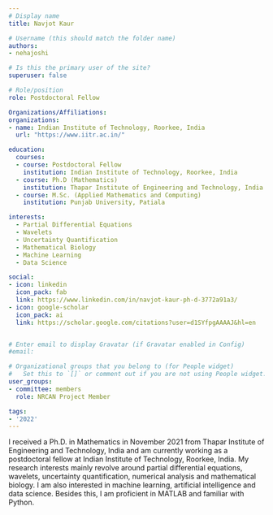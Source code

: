 ```yaml
---
# Display name
title: Navjot Kaur

# Username (this should match the folder name)
authors:
- nehajoshi

# Is this the primary user of the site?
superuser: false

# Role/position
role: Postdoctoral Fellow

Organizations/Affiliations:
organizations:
- name: Indian Institute of Technology, Roorkee, India
  url: "https://www.iitr.ac.in/"

education:
  courses:
  - course: Postdoctoral Fellow
    institution: Indian Institute of Technology, Roorkee, India
  - course: Ph.D (Mathematics)
    institution: Thapar Institute of Engineering and Technology, India
  - course: M.Sc. (Applied Mathematics and Computing)
    institution: Punjab University, Patiala

interests:
  - Partial Differential Equations
  - Wavelets
  - Uncertainty Quantification
  - Mathematical Biology
  - Machine Learning
  - Data Science

social:
- icon: linkedin
  icon_pack: fab
  link: https://www.linkedin.com/in/navjot-kaur-ph-d-3772a91a3/
- icon: google-scholar
  icon_pack: ai
  link: https://scholar.google.com/citations?user=d1SYfpgAAAAJ&hl=en


# Enter email to display Gravatar (if Gravatar enabled in Config)
#email:

# Organizational groups that you belong to (for People widget)
#   Set this to `[]` or comment out if you are not using People widget.
user_groups:
- committee: members
  role: NRCAN Project Member

tags:
- '2022'
---
```

I received a Ph.D. in Mathematics in November 2021 from Thapar Institute of
Engineering and Technology, India and am currently working as a postdoctoral
fellow at Indian Institute of Technology, Roorkee, India. My research interests
mainly revolve around partial differential equations, wavelets, uncertainty
quantification, numerical analysis and mathematical biology. I am also
interested in machine learning, artificial intelligence and data science.
Besides this, I am proficient in MATLAB and familiar with Python.
